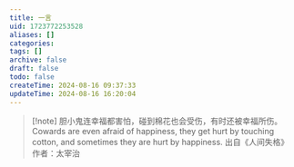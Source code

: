 ```yaml
---
title: 一言
uid: 1723772253528
aliases: []
categories:
tags: []
archive: false
draft: false
todo: false
createTime: 2024-08-16 09:37:33
updateTime: 2024-08-16 16:20:04
---
```


> [!note] 胆小鬼连幸福都害怕，碰到棉花也会受伤，有时还被幸福所伤。
> Cowards are even afraid of happiness, they get hurt by touching cotton, and sometimes they are hurt by happiness.
> 出自《人间失格》作者：太宰治
